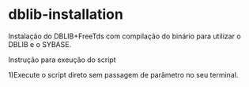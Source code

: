 # dblib-installation
Instalação do DBLIB+FreeTds com compilação do binário para utilizar o DBLIB e o SYBASE.

Instrução para exeução do script

1)Execute o script direto sem passagem de parâmetro no seu terminal.
